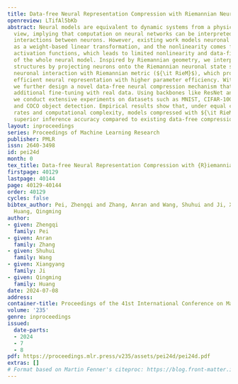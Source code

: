 ```yaml
---
title: Data-free Neural Representation Compression with Riemannian Neural Dynamics
openreview: LTifAl5bKb
abstract: Neural models are equivalent to dynamic systems from a physics-inspired
  view, implying that computation on neural networks can be interpreted as the dynamical
  interactions between neurons. However, existing work models neuronal interaction
  as a weight-based linear transformation, and the nonlinearity comes from the nonlinear
  activation functions, which leads to limited nonlinearity and data-fitting ability
  of the whole neural model. Inspired by Riemannian geometry, we interpret neural
  structures by projecting neurons onto the Riemannian neuronal state space and model
  neuronal interaction with Riemannian metric (${\it RieM}$), which provides a more
  efficient neural representation with higher parameter efficiency. With ${\it RieM}$,
  we further design a novel data-free neural compression mechanism that does not require
  additional fine-tuning with real data. Using backbones like ResNet and Vision Transformer,
  we conduct extensive experiments on datasets such as MNIST, CIFAR-100, ImageNet-1k,
  and COCO object detection. Empirical results show that, under equal compression
  rates and computational complexity, models compressed with ${\it RieM}$ achieve
  superior inference accuracy compared to existing data-free compression methods.
layout: inproceedings
series: Proceedings of Machine Learning Research
publisher: PMLR
issn: 2640-3498
id: pei24d
month: 0
tex_title: Data-free Neural Representation Compression with {R}iemannian Neural Dynamics
firstpage: 40129
lastpage: 40144
page: 40129-40144
order: 40129
cycles: false
bibtex_author: Pei, Zhengqi and Zhang, Anran and Wang, Shuhui and Ji, Xiangyang and
  Huang, Qingming
author:
- given: Zhengqi
  family: Pei
- given: Anran
  family: Zhang
- given: Shuhui
  family: Wang
- given: Xiangyang
  family: Ji
- given: Qingming
  family: Huang
date: 2024-07-08
address:
container-title: Proceedings of the 41st International Conference on Machine Learning
volume: '235'
genre: inproceedings
issued:
  date-parts:
  - 2024
  - 7
  - 8
pdf: https://proceedings.mlr.press/v235/assets/pei24d/pei24d.pdf
extras: []
# Format based on Martin Fenner's citeproc: https://blog.front-matter.io/posts/citeproc-yaml-for-bibliographies/
---
```

